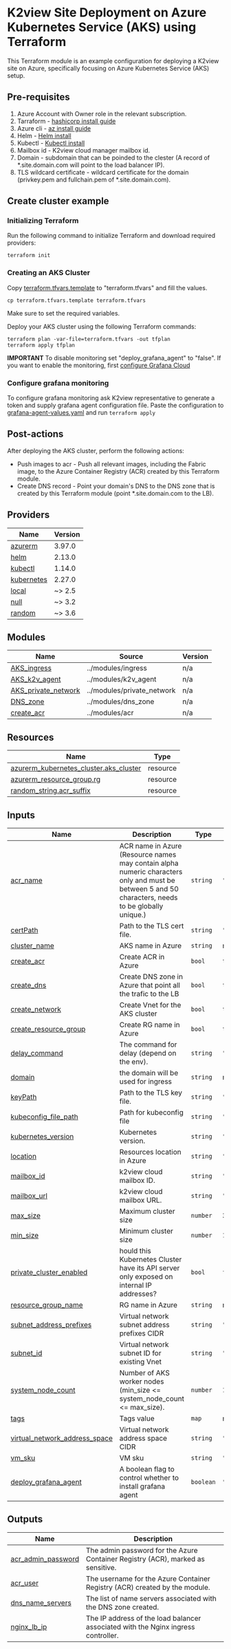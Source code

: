 # K2view Site Deployment on Azure Kubernetes Service (AKS) using Terraform
This Terraform module is an example configuration for deploying a K2view site on Azure, specifically focusing on Azure Kubernetes Service (AKS) setup.

## Pre-requisites
1. Azure Account with Owner role in the relevant subscription.
2. Tarraform - [hashicorp install guide](https://developer.hashicorp.com/terraform/tutorials/azure-get-started/install-cli)
3. Azure cli - [az install guide](https://learn.microsoft.com/en-us/cli/azure/install-azure-cli)
4. Helm - [Helm install](https://helm.sh/docs/intro/install/)
5. Kubectl - [Kubectl install](https://kubernetes.io/docs/tasks/tools/)
6. Mailbox id - K2view cloud manager mailbox id.
7. Domain - subdomain that can be poinded to the clester (A record of *.site.domain.com will point to the load balancer IP). 
8. TLS wildcard certificate - wildcard certificate for the domain (privkey.pem and fullchain.pem of *.site.domain.com).

## Create cluster example
### Initializing Terraform
Run the following command to initialize Terraform and download required providers:
```text
terraform init
```

### Creating an AKS Cluster
Copy [terraform.tfvars.template](./terraform.tfvars.template) to "terraform.tfvars" and fill the values.
```text
cp terraform.tfvars.template terraform.tfvars
```
Make sure to set the required variables.

Deploy your AKS cluster using the following Terraform commands:
```text
terraform plan -var-file=terraform.tfvars -out tfplan
terraform apply tfplan
```
**IMPORTANT**
To disable monitoring set "deploy_grafana_agent" to "false".
If you want to enable the monitoring, first [configure Grafana Cloud](#configure-grafana-monitoring)

### Configure grafana monitoring
To configure grafana monitoring ask K2view representative to generate a token and supply grafana agent configuration file.
Paste the configuration to [grafana-agent-values.yaml](./grafana-agent-values.yaml) and run ```terraform apply```

## Post-actions
After deploying the AKS cluster, perform the following actions:
* Push images to acr - Push all relevant images, including the Fabric image, to the Azure Container Registry (ACR) created by this Terraform module.
* Create DNS record -  Point your domain's DNS to the DNS zone that is created by this Terraform module (point *.site.domain.com to the LB).


## Providers
| Name | Version |
|------|---------|
| <a name="requirement_azurerm"></a> [azurerm](#requirement\_azurerm) | 3.97.0 |
| <a name="requirement_helm"></a> [helm](#requirement\_helm) | 2.13.0 |
| <a name="requirement_kubectl"></a> [kubectl](#requirement\_kubectl) | 1.14.0 |
| <a name="requirement_kubernetes"></a> [kubernetes](#requirement\_kubernetes) | 2.27.0 |
| <a name="requirement_local"></a> [local](#requirement\_local) | ~> 2.5 |
| <a name="requirement_null"></a> [null](#requirement\_null) | ~> 3.2 |
| <a name="requirement_random"></a> [random](#requirement\_random) | ~> 3.6 |

## Modules
| Name | Source | Version |
|------|--------|---------|
| <a name="module_AKS_ingress"></a> [AKS\_ingress](#module\_AKS\_ingress) | ../modules/ingress | n/a |
| <a name="module_AKS_k2v_agent"></a> [AKS\_k2v\_agent](#module\_AKS\_k2v\_agent) | ../modules/k2v_agent | n/a |
| <a name="module_AKS_private_network"></a> [AKS\_private\_network](#module\_AKS\_private\_network) | ../modules/private_network | n/a |
| <a name="module_DNS_zone"></a> [DNS\_zone](#module\_DNS\_zone) | ../modules/dns_zone | n/a |
| <a name="module_create_acr"></a> [create\_acr](#module\_create\_acr) | ../modules/acr | n/a |

## Resources

| Name | Type |
|------|------|
| [azurerm_kubernetes_cluster.aks_cluster](https://registry.terraform.io/providers/hashicorp/azurerm/3.97.0/docs/resources/kubernetes_cluster) | resource |
| [azurerm_resource_group.rg](https://registry.terraform.io/providers/hashicorp/azurerm/3.97.0/docs/resources/resource_group) | resource |
| [random_string.acr_suffix](https://registry.terraform.io/providers/hashicorp/random/latest/docs/resources/string) | resource |

## Inputs
| Name | Description | Type | Default | Required |
|------|-------------|------|---------|:--------:|
| <a name="input_acr_name"></a> [acr\_name](#input\_acr\_name) | ACR name in Azure (Resource names may contain alpha numeric characters only and must be between 5 and 50 characters, needs to be globally unique.) | `string` | `""` | no |
| <a name="input_certPath"></a> [certPath](#input\_certPath) | Path to the TLS cert file. | `string` | `""` | no |
| <a name="input_cluster_name"></a> [cluster\_name](#input\_cluster\_name) | AKS name in Azure | `string` | n/a | yes |
| <a name="input_create_acr"></a> [create\_acr](#input\_create\_acr) | Create ACR in Azure | `bool` | `true` | no |
| <a name="input_create_dns"></a> [create\_dns](#input\_create\_dns) | Create DNS zone in Azure that point all the trafic to the LB | `bool` | `true` | no |
| <a name="input_create_network"></a> [create\_network](#input\_create\_network) | Create Vnet for the AKS cluster | `bool` | `true` | no |
| <a name="input_create_resource_group"></a> [create\_resource\_group](#input\_create\_resource\_group) | Create RG name in Azure | `bool` | `true` | no |
| <a name="input_delay_command"></a> [delay\_command](#input\_delay\_command) | The command for delay (depend on the env). | `string` | `"sleep 60"` | no |
| <a name="input_domain"></a> [domain](#input\_domain) | the domain will be used for ingress | `string` | n/a | yes |
| <a name="input_keyPath"></a> [keyPath](#input\_keyPath) | Path to the TLS key file. | `string` | `""` | no |
| <a name="input_kubeconfig_file_path"></a> [kubeconfig\_file\_path](#input\_kubeconfig\_file\_path) | Path for kubeconfig file | `string` | `""` | no |
| <a name="input_kubernetes_version"></a> [kubernetes\_version](#input\_kubernetes\_version) | Kubernetes version. | `string` | `"1.27.9"` | no |
| <a name="input_location"></a> [location](#input\_location) | Resources location in Azure | `string` | `"West Europe"` | no |
| <a name="input_mailbox_id"></a> [mailbox\_id](#input\_mailbox\_id) | k2view cloud mailbox ID. | `string` | `""` | no |
| <a name="input_mailbox_url"></a> [mailbox\_url](#input\_mailbox\_url) | k2view cloud mailbox URL. | `string` | `"https://cloud.k2view.com/api/mailbox"` | no |
| <a name="input_max_size"></a> [max\_size](#input\_max\_size) | Maximum cluster size | `number` | `3` | no |
| <a name="input_min_size"></a> [min\_size](#input\_min\_size) | Minimum cluster size | `number` | `1` | no |
| <a name="input_private_cluster_enabled"></a> [private\_cluster\_enabled](#input\_private\_cluster\_enabled) | hould this Kubernetes Cluster have its API server only exposed on internal IP addresses? | `bool` | `false` | no |
| <a name="input_resource_group_name"></a> [resource\_group\_name](#input\_resource\_group\_name) | RG name in Azure | `string` | n/a | yes |
| <a name="input_subnet_address_prefixes"></a> [subnet\_address\_prefixes](#input\_subnet\_address\_prefixes) | Virtual network subnet address prefixes CIDR | `string` | `"10.240.0.0/16"` | no |
| <a name="input_subnet_id"></a> [subnet\_id](#input\_subnet\_id) | Virtual network subnet ID for existing Vnet | `string` | `""` | no |
| <a name="input_system_node_count"></a> [system\_node\_count](#input\_system\_node\_count) | Number of AKS worker nodes (min\_size <= system\_node\_count <= max\_size). | `number` | `1` | no |
| <a name="input_tags"></a> [tags](#input\_tags) | Tags value | `map` | n/a | yes |
| <a name="input_virtual_network_address_space"></a> [virtual\_network\_address\_space](#input\_virtual\_network\_address\_space) | Virtual network address space CIDR | `string` | `"10.0.0.0/8"` | no |
| <a name="input_vm_sku"></a> [vm\_sku](#input\_vm\_sku) | VM sku | `string` | `"Standard_D8s_v3"` | no |
| <a name="input_deploy_grafana_agent"></a> [deploy\_grafana\_agent](#input\_deploy\_grafana\_agent) | A boolean flag to control whether to install grafana agent | `boolean` | `"false"` | no |

## Outputs
| Name | Description |
|------|-------------|
| <a name="output_acr_admin_password"></a> [acr\_admin\_password](#output\_acr\_admin\_password) | The admin password for the Azure Container Registry (ACR), marked as sensitive. |
| <a name="output_acr_user"></a> [acr\_user](#output\_acr\_user) | The username for the Azure Container Registry (ACR) created by the module. |
| <a name="output_dns_name_servers"></a> [dns\_name\_servers](#output\_dns\_name\_servers) | The list of name servers associated with the DNS zone created. |
| <a name="output_nginx_lb_ip"></a> [nginx\_lb\_ip](#output\_nginx\_lb\_ip) | The IP address of the load balancer associated with the Nginx ingress controller. |